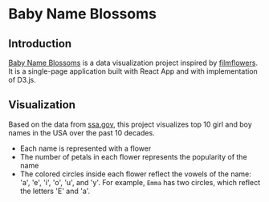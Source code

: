 # Baby Name Blossoms

## Introduction
[Baby Name Blossoms](https://baby-name-blossoms.netlify.app/) is a data visualization project inspired by [filmflowers](https://sxywu.com/filmflowers/). It is a single-page application built with React App and with implementation of D3.js.

## Visualization
Based on the data from [ssa.gov](https://www.ssa.gov/oact/babynames/index.html), this project visualizes top 10 girl and boy names in the USA over the past 10 decades.
- Each name is represented with a flower
- The number of petals in each flower represents the popularity of the name 
- The colored circles inside each flower reflect the vowels of the name: 'a', 'e', 'i', 'o', 'u', and 'y'. For example, `Emma` has two circles, which reflect the letters 'E' and 'a'.
